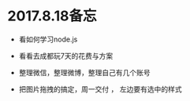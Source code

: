 
# 2017.8.18备忘


* 看如何学习node.js

* 看看去成都玩7天的花费与方案

* 整理微信，整理微博，整理自己有几个账号

* 把图片拖拽的搞定，周一交付   ，  左边要有选中的样式


















